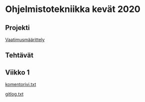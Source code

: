 # Ohjelmistotekniikka kevät 2020

## Projekti

[Vaatimusmäärittely](https://github.com/Mazuel/ohte-kevat-2020/blob/master/WorkingHours/documentation/vaatimusmaarittely.md)

## Tehtävät

## Viikko 1
[komentorivi.txt](https://github.com/Mazuel/ohte-kevat-2020/blob/master/laskarit/viikko1/komentorivi.txt)

[gitlog.txt](https://github.com/Mazuel/ohte-kevat-2020/blob/master/laskarit/viikko1/gitlog.txt)
